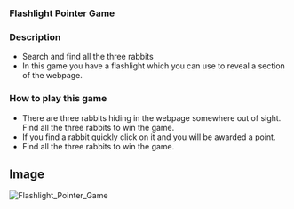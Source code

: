 ### Flashlight Pointer Game

### Description
- Search and find all the three rabbits
- In this game you have a flashlight which you can use to reveal a section of the webpage. 


### How to play this game
- There are three rabbits hiding in the webpage somewhere out of sight. Find all the three rabbits to win the game.
- If you find a rabbit quickly click on it and you will be awarded a point.
- Find all the three rabbits to win the game.

## Image

![Flashlight_Pointer_Game](https://github.com/Samriddhi15/GameZone/assets/106501626/5af96dc7-d727-42d3-b9c5-95d6e1c637cf)
